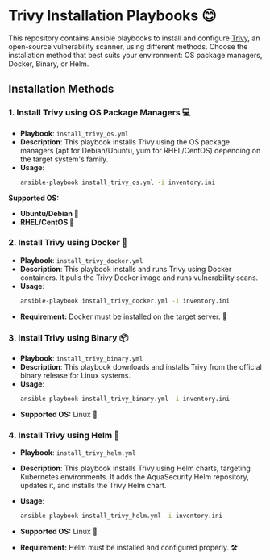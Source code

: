 # Trivy Installation Playbooks 😊

This repository contains Ansible playbooks to install and configure [Trivy](https://github.com/aquasecurity/trivy), an open-source vulnerability scanner, using different methods. Choose the installation method that best suits your environment: OS package managers, Docker, Binary, or Helm.

## Installation Methods

### 1. Install Trivy using OS Package Managers 💻
- **Playbook**: `install_trivy_os.yml`
- **Description**: This playbook installs Trivy using the OS package managers (apt for Debian/Ubuntu, yum for RHEL/CentOS) depending on the target system's family.
- **Usage**: 
  ```bash
  ansible-playbook install_trivy_os.yml -i inventory.ini
  ```

**Supported OS:**
* **Ubuntu/Debian 🐧**
* **RHEL/CentOS 🎩**


### 2. Install Trivy using Docker 🐋
- **Playbook**: `install_trivy_docker.yml`
- **Description**: This playbook installs and runs Trivy using Docker containers. It pulls the Trivy Docker image and runs vulnerability scans.
- **Usage**: 
  ```bash
  ansible-playbook install_trivy_docker.yml -i inventory.ini
  ```
- **Requirement:** Docker must be installed on the target server. 🔧

### 3. Install Trivy using Binary 📦
- **Playbook**: `install_trivy_binary.yml`
- **Description**: This playbook downloads and installs Trivy from the official binary release for Linux systems.
- **Usage**: 
  ```bash
  ansible-playbook install_trivy_binary.yml -i inventory.ini
  ```
- **Supported OS:** Linux 🐧

### 4. Install Trivy using Helm 🚢
- **Playbook**: `install_trivy_helm.yml`
- **Description**: This playbook installs Trivy using Helm charts, targeting Kubernetes environments. It adds the AquaSecurity Helm repository, updates it, and installs the Trivy Helm chart.
- **Usage**: 
  ```bash
  ansible-playbook install_trivy_helm.yml -i inventory.ini
  ```
- **Supported OS:** Linux 🐧

- **Requirement:** Helm must be installed and configured properly. 🛠️